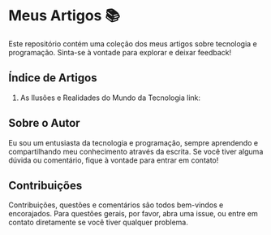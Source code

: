 # Meus Artigos 📚

Este repositório contém uma coleção dos meus artigos sobre tecnologia e programação. Sinta-se à vontade para explorar e deixar feedback!

## Índice de Artigos

1. As Ilusões e Realidades do Mundo da Tecnologia
  link:

## Sobre o Autor

Eu sou um entusiasta da tecnologia e programação, sempre aprendendo e compartilhando meu conhecimento através da escrita. Se você tiver alguma dúvida ou comentário, fique à vontade para entrar em contato!

## Contribuições

Contribuições, questões e comentários são todos bem-vindos e encorajados. Para questões gerais, por favor, abra uma issue, ou entre em contato diretamente se você tiver qualquer problema.

